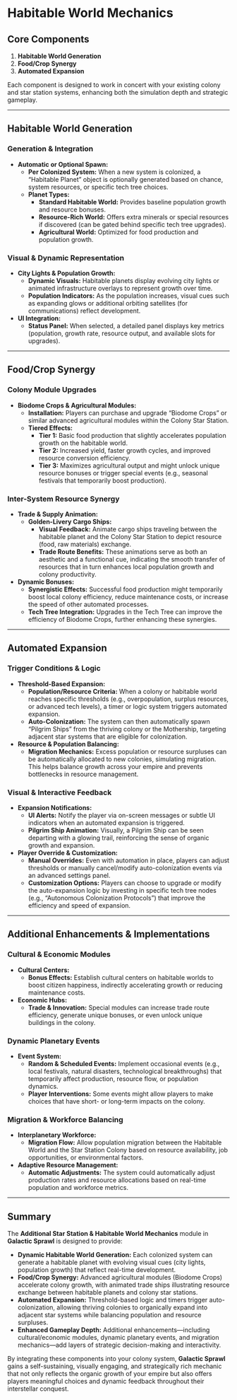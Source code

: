 # Habitable World Mechanics

## Core Components

1. **Habitable World Generation**
2. **Food/Crop Synergy**
3. **Automated Expansion**

Each component is designed to work in concert with your existing colony and star station systems, enhancing both the simulation depth and strategic gameplay.

---

## Habitable World Generation

### Generation & Integration

- **Automatic or Optional Spawn:**  
  - **Per Colonized System:** When a new system is colonized, a “Habitable Planet” object is optionally generated based on chance, system resources, or specific tech tree choices.
  - **Planet Types:**  
    - **Standard Habitable World:** Provides baseline population growth and resource bonuses.  
    - **Resource-Rich World:** Offers extra minerals or special resources if discovered (can be gated behind specific tech tree upgrades).  
    - **Agricultural World:** Optimized for food production and population growth.

### Visual & Dynamic Representation

- **City Lights & Population Growth:**  
  - **Dynamic Visuals:** Habitable planets display evolving city lights or animated infrastructure overlays to represent growth over time.  
  - **Population Indicators:** As the population increases, visual cues such as expanding glows or additional orbiting satellites (for communications) reflect development.
- **UI Integration:**  
  - **Status Panel:** When selected, a detailed panel displays key metrics (population, growth rate, resource output, and available slots for upgrades).

---

## Food/Crop Synergy

### Colony Module Upgrades

- **Biodome Crops & Agricultural Modules:**  
  - **Installation:** Players can purchase and upgrade “Biodome Crops” or similar advanced agricultural modules within the Colony Star Station.
  - **Tiered Effects:**  
    - **Tier 1:** Basic food production that slightly accelerates population growth on the habitable world.
    - **Tier 2:** Increased yield, faster growth cycles, and improved resource conversion efficiency.
    - **Tier 3:** Maximizes agricultural output and might unlock unique resource bonuses or trigger special events (e.g., seasonal festivals that temporarily boost production).

### Inter-System Resource Synergy

- **Trade & Supply Animation:**  
  - **Golden-Livery Cargo Ships:**  
    - **Visual Feedback:** Animate cargo ships traveling between the habitable planet and the Colony Star Station to depict resource (food, raw materials) exchange.
    - **Trade Route Benefits:** These animations serve as both an aesthetic and a functional cue, indicating the smooth transfer of resources that in turn enhances local population growth and colony productivity.
- **Dynamic Bonuses:**  
  - **Synergistic Effects:** Successful food production might temporarily boost local colony efficiency, reduce maintenance costs, or increase the speed of other automated processes.
  - **Tech Tree Integration:** Upgrades in the Tech Tree can improve the efficiency of Biodome Crops, further enhancing these synergies.

---

## Automated Expansion

### Trigger Conditions & Logic

- **Threshold-Based Expansion:**  
  - **Population/Resource Criteria:** When a colony or habitable world reaches specific thresholds (e.g., overpopulation, surplus resources, or advanced tech levels), a timer or logic system triggers automated expansion.
  - **Auto-Colonization:** The system can then automatically spawn “Pilgrim Ships” from the thriving colony or the Mothership, targeting adjacent star systems that are eligible for colonization.
- **Resource & Population Balancing:**  
  - **Migration Mechanics:** Excess population or resource surpluses can be automatically allocated to new colonies, simulating migration. This helps balance growth across your empire and prevents bottlenecks in resource management.

### Visual & Interactive Feedback

- **Expansion Notifications:**  
  - **UI Alerts:** Notify the player via on-screen messages or subtle UI indicators when an automated expansion is triggered.
  - **Pilgrim Ship Animation:** Visually, a Pilgrim Ship can be seen departing with a glowing trail, reinforcing the sense of organic growth and expansion.
- **Player Override & Customization:**  
  - **Manual Overrides:** Even with automation in place, players can adjust thresholds or manually cancel/modify auto-colonization events via an advanced settings panel.
  - **Customization Options:** Players can choose to upgrade or modify the auto-expansion logic by investing in specific tech tree nodes (e.g., “Autonomous Colonization Protocols”) that improve the efficiency and speed of expansion.

---

## Additional Enhancements & Implementations

### Cultural & Economic Modules

- **Cultural Centers:**  
  - **Bonus Effects:** Establish cultural centers on habitable worlds to boost citizen happiness, indirectly accelerating growth or reducing maintenance costs.
- **Economic Hubs:**  
  - **Trade & Innovation:** Special modules can increase trade route efficiency, generate unique bonuses, or even unlock unique buildings in the colony.

### Dynamic Planetary Events

- **Event System:**  
  - **Random & Scheduled Events:** Implement occasional events (e.g., local festivals, natural disasters, technological breakthroughs) that temporarily affect production, resource flow, or population dynamics.
  - **Player Interventions:** Some events might allow players to make choices that have short- or long-term impacts on the colony.

### Migration & Workforce Balancing

- **Interplanetary Workforce:**  
  - **Migration Flow:** Allow population migration between the Habitable World and the Star Station Colony based on resource availability, job opportunities, or environmental factors.
- **Adaptive Resource Management:**  
  - **Automatic Adjustments:** The system could automatically adjust production rates and resource allocations based on real-time population and workforce metrics.

---

## Summary

The **Additional Star Station & Habitable World Mechanics** module in **Galactic Sprawl** is designed to provide:

- **Dynamic Habitable World Generation:** Each colonized system can generate a habitable planet with evolving visual cues (city lights, population growth) that reflect real-time development.
- **Food/Crop Synergy:** Advanced agricultural modules (Biodome Crops) accelerate colony growth, with animated trade ships illustrating resource exchange between habitable planets and colony star stations.
- **Automated Expansion:** Threshold-based logic and timers trigger auto-colonization, allowing thriving colonies to organically expand into adjacent star systems while balancing population and resource surpluses.
- **Enhanced Gameplay Depth:** Additional enhancements—including cultural/economic modules, dynamic planetary events, and migration mechanics—add layers of strategic decision-making and interactivity.

By integrating these components into your colony system, **Galactic Sprawl** gains a self-sustaining, visually engaging, and strategically rich mechanic that not only reflects the organic growth of your empire but also offers players meaningful choices and dynamic feedback throughout their interstellar conquest.
